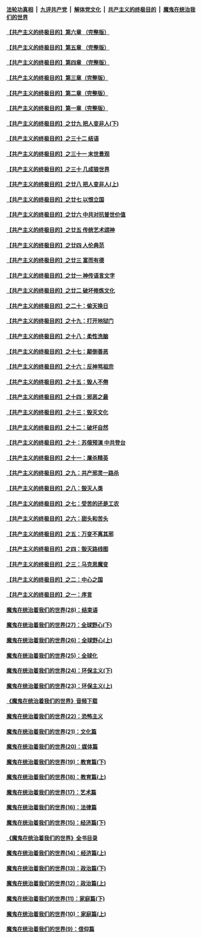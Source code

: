 ####  [法轮功真相](../../../../basic/blob/master/README.md?t=04012330) &nbsp;|&nbsp; [九评共产党](../../../../9ping.md/blob/master/README.md?t=04012330) &nbsp;|&nbsp; [解体党文化](../../../../jtdwh.md/blob/master/README.md?t=04012330)  &nbsp;|&nbsp; [共产主义的终极目的](../../../../gczydzjmd.md/blob/master/README.md?t=04012330) &nbsp;|&nbsp; [魔鬼在统治我们的世界](../../../../mgztzwmdsj.md/blob/master/README.md?t=04012330) 

#### [【共产主义的终极目的】第六章 （完整版）](../pages/nsc422/n11428913.md?t=04012330) 

#### [【共产主义的终极目的】第五章 （完整版）](../pages/nsc422/n11428912.md?t=04012330) 

#### [【共产主义的终极目的】第四章 （完整版）](../pages/nsc422/n11428907.md?t=04012330) 

#### [【共产主义的终极目的】第三章（完整版）](../pages/nsc422/n11428848.md?t=04012330) 

#### [【共产主义的终极目的】第二章（完整版）](../pages/nsc422/n11428831.md?t=04012330) 

#### [【共产主义的终极目的】第一章（完整版）](../pages/nsc422/n11417651.md?t=04012330) 

#### [【共产主义的终极目的】之廿九 把人变非人(下)](../pages/nsc422/n11344140.md?t=04012330) 

#### [【共产主义的终极目的】之三十二 结语](../pages/nsc422/n11360535.md?t=04012330) 

#### [【共产主义的终极目的】之三十一 末世景观](../pages/nsc422/n11351129.md?t=04012330) 

#### [【共产主义的终极目的】之三十 几成狼世界](../pages/nsc422/n11348280.md?t=04012330) 

#### [【共产主义的终极目的】之廿八 把人变非人(上)](../pages/nsc422/n11340492.md?t=04012330) 

#### [【共产主义的终极目的】之廿七 以恨立国](../pages/nsc422/n11336944.md?t=04012330) 

#### [【共产主义的终极目的】之廿六 中共对抗普世价值](../pages/nsc422/n11324785.md?t=04012330) 

#### [【共产主义的终极目的】之廿五 传统艺术颂神](../pages/nsc422/n11296396.md?t=04012330) 

#### [【共产主义的终极目的】之廿四 人伦典范](../pages/nsc422/n11296397.md?t=04012330) 

#### [【共产主义的终极目的】之廿三 富而有德](../pages/nsc422/n11283598.md?t=04012330) 

#### [【共产主义的终极目的】之廿一 神传语言文字](../pages/nsc422/n11263265.md?t=04012330) 

#### [【共产主义的终极目的】之廿二 破坏修炼文化](../pages/nsc422/n11245728.md?t=04012330) 

#### [【共产主义的终极目的】之二十：偷天换日](../pages/nsc422/n11238846.md?t=04012330) 

#### [【共产主义的终极目的】之十九：打开地狱门](../pages/nsc422/n11206376.md?t=04012330) 

#### [【共产主义的终极目的】之十八：柔性洗脑](../pages/nsc422/n11199994.md?t=04012330) 

#### [【共产主义的终极目的】之十七：颠倒善恶](../pages/nsc422/n11179782.md?t=04012330) 

#### [【共产主义的终极目的】之十六：反神骂祖宗](../pages/nsc422/n11166798.md?t=04012330) 

#### [【共产主义的终极目的】之十五：毁人不倦](../pages/nsc422/n11166792.md?t=04012330) 

#### [【共产主义的终极目的】之十四：邪恶之最](../pages/nsc422/n11150249.md?t=04012330) 

#### [【共产主义的终极目的】之十三：毁灭文化](../pages/nsc422/n11135227.md?t=04012330) 

#### [【共产主义的终极目的】之十二：破坏自然](../pages/nsc422/n11135214.md?t=04012330) 

#### [【共产主义的终极目的】之十：苏俄预演 中共登台](../pages/nsc422/n11118424.md?t=04012330) 

#### [【共产主义的终极目的】之十一：屠杀精英](../pages/nsc422/n11118442.md?t=04012330) 

#### [【共产主义的终极目的】之九：共产邪灵一路杀](../pages/nsc422/n11114139.md?t=04012330) 

#### [【共产主义的终极目的】之八：毁灭人类](../pages/nsc422/n11108503.md?t=04012330) 

#### [【共产主义的终极目的】之七：受苦的还是工农](../pages/nsc422/n11101809.md?t=04012330) 

#### [【共产主义的终极目的】之六：甜头和苦头](../pages/nsc422/n11096971.md?t=04012330) 

#### [【共产主义的终极目的】之五：万变不离其邪](../pages/nsc422/n11091285.md?t=04012330) 

#### [【共产主义的终极目的】之四：毁灭路线图](../pages/nsc422/n11086284.md?t=04012330) 

#### [【共产主义的终极目的】之三：马克思魔变](../pages/nsc422/n11061941.md?t=04012330) 

#### [【共产主义的终极目的】之二：中心之国](../pages/nsc422/n11047728.md?t=04012330) 

#### [【共产主义的终极目的】之一：序言](../pages/nsc422/n11086077.md?t=04012330) 

#### [魔鬼在统治着我们的世界(28)：结束语](../pages/nsc422/n10936246.md?t=04012330) 

#### [魔鬼在统治着我们的世界(27)：全球野心(下)](../pages/nsc422/n10928319.md?t=04012330) 

#### [魔鬼在统治着我们的世界(26)：全球野心(上)](../pages/nsc422/n10900318.md?t=04012330) 

#### [魔鬼在统治着我们的世界(25)：全球化](../pages/nsc422/n10788205.md?t=04012330) 

#### [魔鬼在统治着我们的世界(24)：环保主义(下)](../pages/nsc422/n10695307.md?t=04012330) 

#### [魔鬼在统治着我们的世界(23)：环保主义(上)](../pages/nsc422/n10688613.md?t=04012330) 

#### [《魔鬼在统治着我们的世界》音频下载](../pages/nsc422/n10635553.md?t=04012330) 

#### [魔鬼在统治着我们的世界(22)：恐怖主义](../pages/nsc422/n10614727.md?t=04012330) 

#### [魔鬼在统治着我们的世界(21)：文化篇](../pages/nsc422/n10597706.md?t=04012330) 

#### [魔鬼在统治着我们的世界(20)：媒体篇](../pages/nsc422/n10586579.md?t=04012330) 

#### [魔鬼在统治着我们的世界(19)：教育篇(下)](../pages/nsc422/n10564808.md?t=04012330) 

#### [魔鬼在统治着我们的世界(18)：教育篇(上)](../pages/nsc422/n10526970.md?t=04012330) 

#### [魔鬼在统治着我们的世界(17)：艺术篇](../pages/nsc422/n10499093.md?t=04012330) 

#### [魔鬼在统治着我们的世界(16)：法律篇](../pages/nsc422/n10485969.md?t=04012330) 

#### [魔鬼在统治着我们的世界(15)：经济篇(下)](../pages/nsc422/n10469975.md?t=04012330) 

#### [《魔鬼在统治着我们的世界》全书目录](../pages/nsc422/n10464261.md?t=04012330) 

#### [魔鬼在统治着我们的世界(14)：经济篇(上)](../pages/nsc422/n10457370.md?t=04012330) 

#### [魔鬼在统治着我们的世界(13)：政治篇(下)](../pages/nsc422/n10448270.md?t=04012330) 

#### [魔鬼在统治着我们的世界(12)：政治篇(上)](../pages/nsc422/n10444576.md?t=04012330) 

#### [魔鬼在统治着我们的世界(11)：家庭篇(下)](../pages/nsc422/n10440961.md?t=04012330) 

#### [魔鬼在统治着我们的世界(10)：家庭篇(上)](../pages/nsc422/n10435448.md?t=04012330) 

#### [魔鬼在统治着我们的世界(9)：信仰篇](../pages/nsc422/n10432159.md?t=04012330) 

